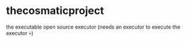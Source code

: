 # thecosmaticproject
the executable open source executor (needs an executor to execute the executor :skull:)
